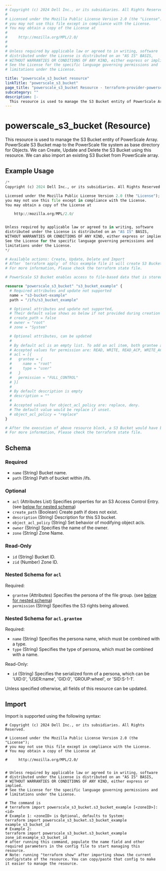 ```yaml
---
# Copyright (c) 2024 Dell Inc., or its subsidiaries. All Rights Reserved.
#
# Licensed under the Mozilla Public License Version 2.0 (the "License");
# you may not use this file except in compliance with the License.
# You may obtain a copy of the License at
#
#     http://mozilla.org/MPL/2.0/
#
#
# Unless required by applicable law or agreed to in writing, software
# distributed under the License is distributed on an "AS IS" BASIS,
# WITHOUT WARRANTIES OR CONDITIONS OF ANY KIND, either express or implied.
# See the License for the specific language governing permissions and
# limitations under the License.

title: "powerscale_s3_bucket resource"
linkTitle: "powerscale_s3_bucket"
page_title: "powerscale_s3_bucket Resource - terraform-provider-powerscale"
subcategory: ""
description: |-
  This resource is used to manage the S3 Bucket entity of PowerScale Array. PowerScale S3 Bucket map to the PowerScale file system as base directory for Objects. We can Create, Update and Delete the S3 Bucket using this resource. We can also import an existing S3 Bucket from PowerScale array.
---
```


# powerscale_s3_bucket (Resource)

This resource is used to manage the S3 Bucket entity of PowerScale Array. PowerScale S3 Bucket map to the PowerScale file system as base directory for Objects. We can Create, Update and Delete the S3 Bucket using this resource. We can also import an existing S3 Bucket from PowerScale array.


## Example Usage

```terraform
/*
Copyright (c) 2024 Dell Inc., or its subsidiaries. All Rights Reserved.

Licensed under the Mozilla Public License Version 2.0 (the "License");
you may not use this file except in compliance with the License.
You may obtain a copy of the License at

    http://mozilla.org/MPL/2.0/


Unless required by applicable law or agreed to in writing, software
distributed under the License is distributed on an "AS IS" BASIS,
WITHOUT WARRANTIES OR CONDITIONS OF ANY KIND, either express or implied.
See the License for the specific language governing permissions and
limitations under the License.
*/

# Available actions: Create, Update, Delete and Import
# After `terraform apply` of this example file it will create S3 Bucket on specified paths on the PowerScale Array.
# For more information, Please check the terraform state file.

# PowerScale S3 Bucket enables access to file-based data that is stored on OneFS clusters as objects.

resource "powerscale_s3_bucket" "s3_bucket_example" {
  # Required attributes and update not supported
  name = "s3-bucket-example"
  path = "/ifs/s3_bucket_example"

  # Optional attributes and update not supported, 
  # Their default value shows as below if not provided during creation 
  # create_path = false
  # owner = "root"
  # zone = "System"

  # Optional attributes, can be updated
  #
  # By default acl is an empty list. To add an acl item, both grantee and permission are required.
  # Accepted values for permission are: READ, WRITE, READ_ACP, WRITE_ACP, FULL_CONTROL 
  # acl = [{
  #   grantee = {
  #     name = "root"
  #     type = "user"
  #   }
  #   permission = "FULL_CONTROL"
  # }]
  #
  # By default description is empty
  # description = ""
  #
  # Accepted values for object_acl_policy are: replace, deny.
  # The default value would be replace if unset.
  # object_acl_policy = "replace"
}

# After the execution of above resource block, a S3 Bucket would have been created on the PowerScale array.
# For more information, Please check the terraform state file.
```

<!-- schema generated by tfplugindocs -->
## Schema

### Required

- `name` (String) Bucket name.
- `path` (String) Path of bucket within /ifs.

### Optional

- `acl` (Attributes List) Specifies properties for an S3 Access Control Entry. (see [below for nested schema](#nestedatt--acl))
- `create_path` (Boolean) Create path if does not exist.
- `description` (String) Description for this S3 bucket.
- `object_acl_policy` (String) Set behavior of modifying object acls.
- `owner` (String) Specifies the name of the owner.
- `zone` (String) Zone Name.

### Read-Only

- `id` (String) Bucket ID.
- `zid` (Number) Zone ID.

<a id="nestedatt--acl"></a>
### Nested Schema for `acl`

Required:

- `grantee` (Attributes) Specifies the persona of the file group. (see [below for nested schema](#nestedatt--acl--grantee))
- `permission` (String) Specifies the S3 rights being allowed.

<a id="nestedatt--acl--grantee"></a>
### Nested Schema for `acl.grantee`

Required:

- `name` (String) Specifies the persona name, which must be combined with a type.
- `type` (String) Specifies the type of persona, which must be combined with a name.

Read-Only:

- `id` (String) Specifies the serialized form of a persona, which can be 'UID:0', 'USER:name', 'GID:0', 'GROUP:wheel', or 'SID:S-1-1'.

Unless specified otherwise, all fields of this resource can be updated.

## Import

Import is supported using the following syntax:

```shell
# Copyright (c) 2024 Dell Inc., or its subsidiaries. All Rights Reserved.

# Licensed under the Mozilla Public License Version 2.0 (the "License");
# you may not use this file except in compliance with the License.
# You may obtain a copy of the License at

#     http://mozilla.org/MPL/2.0/


# Unless required by applicable law or agreed to in writing, software
# distributed under the License is distributed on an "AS IS" BASIS,
# WITHOUT WARRANTIES OR CONDITIONS OF ANY KIND, either express or implied.
# See the License for the specific language governing permissions and
# limitations under the License.

# The command is
# terraform import powerscale_s3_bucket.s3_bucket_example [<zoneID>]:<id>
# Example 1: <zoneID> is Optional, defaults to System:
terraform import powerscale_s3_bucket.s3_bucket_example example_s3_bucket_id
# Example 2:
terraform import powerscale_s3_bucket.s3_bucket_example zone_id:example_s3_bucket_id
# after running this command, populate the name field and other required parameters in the config file to start managing this resource.
# Note: running "terraform show" after importing shows the current config/state of the resource. You can copy/paste that config to make it easier to manage the resource.
```